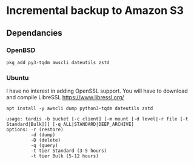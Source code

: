 # Incremental backup to Amazon S3

## Dependancies
### OpenBSD
```
pkg_add py3-tqdm awscli dateutils zstd
```
### Ubuntu
I have no interest in adding OpenSSL support.
You will have to download and compile LibreSSL https://www.libressl.org/
```
apt install -y awscli dump python3-tqdm dateutils zstd
```

```
usage: tardis -b bucket [-c client] [-m mount [-d level|-r file [-t Standard|Bulk]]] [-q ALL|STANDARD|DEEP_ARCHIVE]
options: -r (restore)
         -d (dump)
         -D (delete)
         -q (query)
         -t tier Standard (3-5 hours)
         -t tier Bulk (5-12 hours)
```
